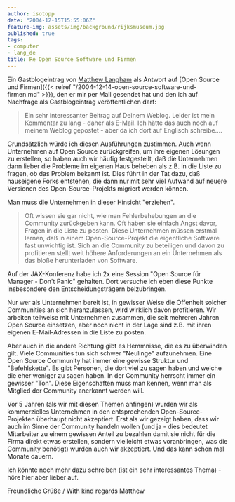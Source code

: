 ```yaml
---
author: isotopp
date: "2004-12-15T15:55:06Z"
feature-img: assets/img/background/rijksmuseum.jpg
published: true
tags:
- computer
- lang_de
title: Re Open Source Software und Firmen
---
```


Ein Gastblogeintrag von 
[Matthew Langham](http://www.silentpenguin.com) als Antwort auf 
[Open Source und Firmen]({{< relref "/2004-12-14-open-source-software-und-firmen.md" >}}), 
den er mir per Mail gesendet hat und den ich auf Nachfrage als Gastblogeintrag veröffentlichen darf: 

> Ein sehr interessanter Beitrag auf Deinem Weblog. Leider ist mein Kommentar zu lang - daher als E-Mail. Ich hätte das auch noch auf meinem Weblog gepostet - aber da ich dort auf Englisch schreibe....

Grundsätzlich würde ich diesen Ausführungen zustimmen.
Auch wenn Unternehmen auf Open Source zurückgreifen, um ihre eigenen Lösungen zu erstellen, so haben auch wir häufig festgestellt, daß die Unternehmen dann lieber die Probleme im eigenen Haus beheben als z.B. in die Liste zu fragen, ob das Problem bekannt ist. 
Dies führt in der Tat dazu, daß hauseigene Forks entstehen, die dann nur mit sehr viel Aufwand auf neuere Versionen des Open-Source-Projekts migriert werden können.

Man muss die Unternehmen in dieser Hinsicht "erziehen".

> Oft wissen sie gar nicht, wie man Fehlerbehebungen an die Community zurückgeben kann.
> Oft haben sie einfach Angst davor, Fragen in die Liste zu posten. 
> Diese Unternehmen müssen erstmal lernen, daß in einem Open-Source-Projekt die eigentliche Software fast unwichtig ist.
> Sich an die Community zu beteiligen und davon zu profitieren stellt weit höhere Anforderungen an ein Unternehmen als das bloße herunterladen von Software.

Auf der JAX-Konferenz habe ich 2x eine Session "Open Source für Manager - Don't Panic" gehalten.
Dort versuche ich eben diese Punkte insbesondere den Entscheidungsträgern beizubringen.

Nur wer als Unternehmen bereit ist, in gewisser Weise die Offenheit solcher Communities an sich heranzulassen, wird wirklich davon profitieren. 
Wir arbeiten teilweise mit Unternehmen zusammen, die seit mehreren Jahren Open Source einsetzen, aber noch nicht in der Lage sind z.B. mit ihren eigenen E-Mail-Adressen in die Liste zu posten.

Aber auch in die andere Richtung gibt es Hemmnisse, die es zu überwinden gilt.
Viele Communities tun sich schwer "Neulinge" aufzunehmen. 
Eine Open Source Community hat immer eine gewisse Struktur und "Befehlskette". 
Es gibt Personen, die dort viel zu sagen haben und welche die eher weniger zu sagen haben. 
In der Community herrscht immer ein gewisser "Ton". 
Diese Eigenschaften muss man kennen, wenn man als Mitglied der Community anerkannt werden will.

Vor 5 Jahren (als wir mit diesen Themen anfingen) wurden wir als kommerzielles Unternehmen in den entsprechenden Open-Source-Projekten überhaupt nicht akzeptiert.
Erst als wir gezeigt haben, dass wir auch im Sinne der Community handeln wollen (und ja - dies bedeutet Mitarbeiter zu einem gewissen Anteil zu bezahlen damit sie nicht für die Firma direkt etwas erstellen, sondern vielleicht etwas voranbringen, was die Community benötigt) wurden auch wir akzeptiert.
Und das kann schon mal Monate dauern.

Ich könnte noch mehr dazu schreiben (ist ein sehr interessantes Thema) - höre hier aber lieber auf.

Freundliche Grüße / With kind regards
  Matthew

